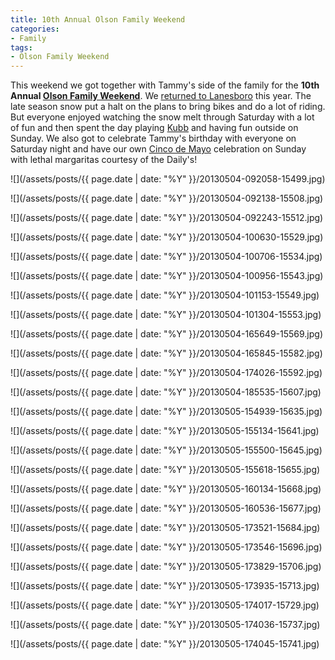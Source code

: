```yaml
---
title: 10th Annual Olson Family Weekend
categories:
- Family
tags:
- Olson Family Weekend
---
```


This weekend we got together with Tammy's side of the family for the **10th Annual [Olson Family Weekend](http://wiki.thingelstad.com/wiki/Olson_Family_Weekend)**. We [returned to Lanesboro](http://wiki.thingelstad.com/wiki/Olson_Family_Weekend/Lanesboro_2) this year. The late season snow put a halt on the plans to bring bikes and do a lot of riding. But everyone enjoyed watching the snow melt through Saturday with a lot of fun and then spent the day playing [Kubb](http://start.planetkubb.com) and having fun outside on Sunday. We also got to celebrate Tammy's birthday with everyone on Saturday night and have our own [Cinco de Mayo](http://en.wikipedia.org/wiki/Cinco_de_Mayo) celebration on Sunday with lethal margaritas courtesy of the Daily's!



  
   ![](/assets/posts/{{ page.date | date: "%Y" }}/20130504-092058-15499.jpg)
  

  
   ![](/assets/posts/{{ page.date | date: "%Y" }}/20130504-092138-15508.jpg)
  

  
   ![](/assets/posts/{{ page.date | date: "%Y" }}/20130504-092243-15512.jpg)
  

  
   ![](/assets/posts/{{ page.date | date: "%Y" }}/20130504-100630-15529.jpg)
  

  
   ![](/assets/posts/{{ page.date | date: "%Y" }}/20130504-100706-15534.jpg)
  

  
   ![](/assets/posts/{{ page.date | date: "%Y" }}/20130504-100956-15543.jpg)
  

  
   ![](/assets/posts/{{ page.date | date: "%Y" }}/20130504-101153-15549.jpg)
  

  
   ![](/assets/posts/{{ page.date | date: "%Y" }}/20130504-101304-15553.jpg)
  

  
   ![](/assets/posts/{{ page.date | date: "%Y" }}/20130504-165649-15569.jpg)
  

  
   ![](/assets/posts/{{ page.date | date: "%Y" }}/20130504-165845-15582.jpg)
  

  
   ![](/assets/posts/{{ page.date | date: "%Y" }}/20130504-174026-15592.jpg)
  

  
   ![](/assets/posts/{{ page.date | date: "%Y" }}/20130504-185535-15607.jpg)
  

  
   ![](/assets/posts/{{ page.date | date: "%Y" }}/20130505-154939-15635.jpg)
  

  
   ![](/assets/posts/{{ page.date | date: "%Y" }}/20130505-155134-15641.jpg)
  

  
   ![](/assets/posts/{{ page.date | date: "%Y" }}/20130505-155500-15645.jpg)
  

  
   ![](/assets/posts/{{ page.date | date: "%Y" }}/20130505-155618-15655.jpg)
  

  
   ![](/assets/posts/{{ page.date | date: "%Y" }}/20130505-160134-15668.jpg)
  

  
   ![](/assets/posts/{{ page.date | date: "%Y" }}/20130505-160536-15677.jpg)
  

  
   ![](/assets/posts/{{ page.date | date: "%Y" }}/20130505-173521-15684.jpg)
  

  
   ![](/assets/posts/{{ page.date | date: "%Y" }}/20130505-173546-15696.jpg)
  

  
   ![](/assets/posts/{{ page.date | date: "%Y" }}/20130505-173829-15706.jpg)
  

  
   ![](/assets/posts/{{ page.date | date: "%Y" }}/20130505-173935-15713.jpg)
  

  
   ![](/assets/posts/{{ page.date | date: "%Y" }}/20130505-174017-15729.jpg)
  

  
   ![](/assets/posts/{{ page.date | date: "%Y" }}/20130505-174036-15737.jpg)
  

  
   ![](/assets/posts/{{ page.date | date: "%Y" }}/20130505-174045-15741.jpg)
  


